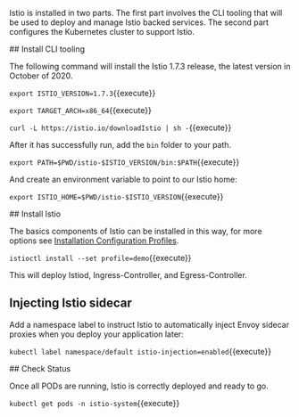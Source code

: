 Istio is installed in two parts. The first part involves the CLI tooling that will be used to deploy and manage Istio backed services. The second part configures the Kubernetes cluster to support Istio.

## Install CLI tooling

The following command will install the Istio 1.7.3 release, the latest version in October of 2020.

`export ISTIO_VERSION=1.7.3`{{execute}}

`export TARGET_ARCH=x86_64`{{execute}}

`curl -L https://istio.io/downloadIstio | sh -`{{execute}}

After it has successfully run, add the `bin` folder to your path.

`export PATH=$PWD/istio-$ISTIO_VERSION/bin:$PATH`{{execute}}

And create an environment variable to point to our Istio home:

`export ISTIO_HOME=$PWD/istio-$ISTIO_VERSION`{{execute}}

## Install Istio

The basics components of Istio can be installed in this way, for more options see [Installation Configuration Profiles](https://istio.io/latest/docs/setup/additional-setup/config-profiles/).

`istioctl install --set profile=demo`{{execute}}

This will deploy Istiod, Ingress-Controller, and Egress-Controller.

## Injecting Istio sidecar

Add a namespace label to instruct Istio to automatically inject Envoy sidecar proxies when you deploy your application later:

`kubectl label namespace/default istio-injection=enabled`{{execute}}

## Check Status

Once all PODs are running, Istio is correctly deployed and ready to go.

`kubectl get pods -n istio-system`{{execute}}
